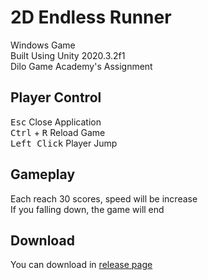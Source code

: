# 2D Endless Runner
Windows Game <br>
Built Using Unity 2020.3.2f1 <br>
Dilo Game Academy's Assignment

## Player Control
<kbd>Esc</kbd> Close Application <br>
<kbd>Ctrl</kbd> + <kbd>R</kbd> Reload Game <br>
<kbd>Left Click</kbd> Player Jump <br>

## Gameplay
Each reach 30 scores, speed will be increase <br>
If you falling down, the game will end <br>

## Download
You can download in [release page](https://github.com/BlueHat358/2D-Endless-Runner/releases)
